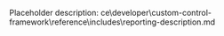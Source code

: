 Placeholder description: ce\developer\custom-control-framework\reference\includes\reporting-description.md